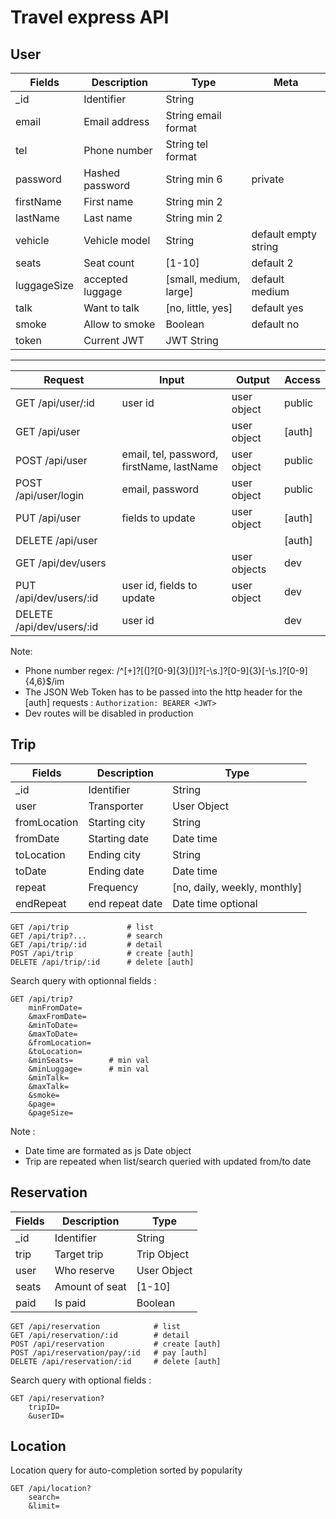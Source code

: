 # Travel express API

## User

Fields   |Description   |Type|Meta
---------|--------------|---|---
_id      |Identifier    |String
email    |Email address |String email format
tel      |Phone number  |String tel format
password |Hashed password|String min 6 | private
firstName|First name    |String min 2
lastName |Last name     |String min 2
vehicle  |Vehicle model |String | default empty string
seats    |Seat count    |[1-10] | default 2
luggageSize|accepted luggage|[small, medium, large]  | default medium
talk     |Want to talk  |[no, little, yes] | default yes
smoke    |Allow to smoke|Boolean | default no
token    |Current JWT   |JWT String

---

Request|Input|Output|Access
---|---|---|---
GET /api/user/:id|user id|user object|public
GET /api/user|  |user object|[auth]
POST /api/user|email, tel, password, firstName, lastName|user object|public
POST /api/user/login|email, password|user object|public
PUT /api/user|fields to update|user object|[auth]
DELETE /api/user|  |  |[auth]
GET /api/dev/users||user objects|dev
PUT /api/dev/users/:id|user id, fields to update|user object|dev
DELETE /api/dev/users/:id|user id|  |dev

Note:
- Phone number regex: /^[\+]?[(]?[0-9]{3}[)]?[-\s\.]?[0-9]{3}[-\s\.]?[0-9]{4,6}$/im
- The JSON Web Token has to be passed into the http header for the [auth] requests : `Authorization: BEARER <JWT>`
- Dev routes will be disabled in production

## Trip

Fields      |Description   |Type 
------------|--------------|---
_id         |Identifier    |String
user        |Transporter   |User Object
fromLocation|Starting city |String
fromDate    |Starting date |Date time
toLocation  |Ending city   |String
toDate      |Ending date   |Date time
repeat      |Frequency     |[no, daily, weekly, monthly]
endRepeat   |end repeat date|Date time optional

```http
GET /api/trip             # list
GET /api/trip?...         # search
GET /api/trip/:id         # detail
POST /api/trip            # create [auth]
DELETE /api/trip/:id      # delete [auth]
```

Search query with optionnal fields :

```http
GET /api/trip?
    minFromDate=
    &maxFromDate=
    &minToDate=
    &maxToDate=
    &fromLocation=
    &toLocation=
    &minSeats=        # min val
    &minLuggage=      # min val
    &minTalk=
    &maxTalk=
    &smoke=
    &page=
    &pageSize=
```

Note :
- Date time are formated as js Date object
- Trip are repeated when list/search queried with updated from/to date

## Reservation


Fields      |Description   |Type 
------------|--------------|---
_id         |Identifier    |String
trip        |Target trip   |Trip Object
user        |Who reserve   |User Object
seats       |Amount of seat|[1-10]
paid        |Is paid       | Boolean

```http
GET /api/reservation            # list
GET /api/reservation/:id        # detail
POST /api/reservation           # create [auth]
POST /api/reservation/pay/:id   # pay [auth]
DELETE /api/reservation/:id     # delete [auth]
```

Search query with optional fields :

```http
GET /api/reservation?
    tripID=
    &userID=
```

## Location

Location query for auto-completion sorted by popularity

```http
GET /api/location?
    search=
    &limit=
```